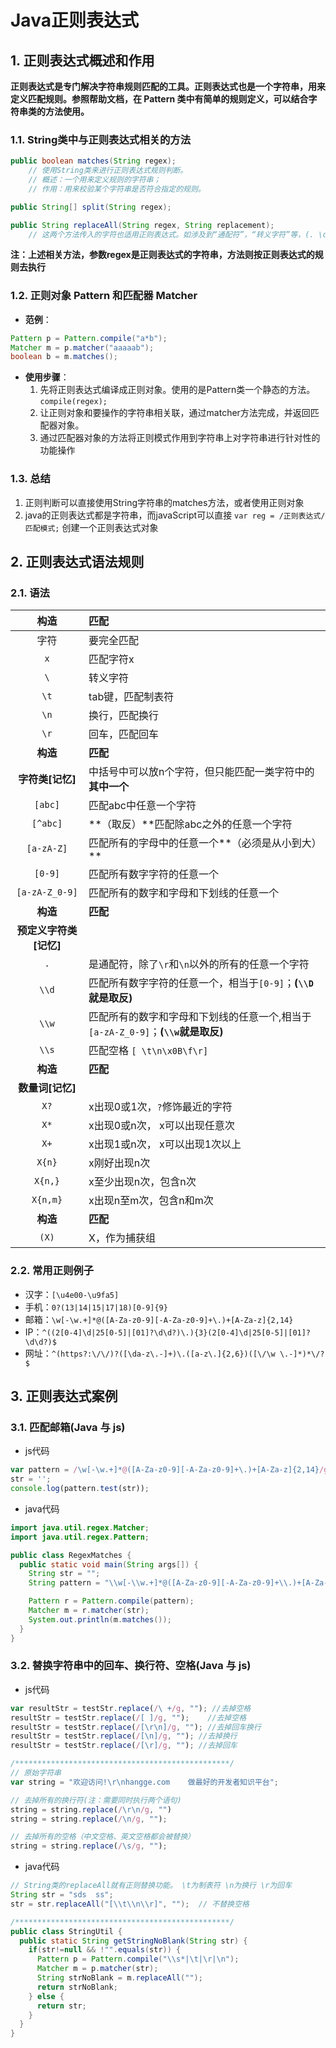 # Java正则表达式

## 1. 正则表达式概述和作用

**正则表达式是专门解决字符串规则匹配的工具。正则表达式也是一个字符串，用来定义匹配规则。参照帮助文档，在 Pattern 类中有简单的规则定义，可以结合字符串类的方法使用。**

### 1.1. String类中与正则表达式相关的方法

```java
public boolean matches(String regex);
    // 使用String类来进行正则表达式规则判断。
    // 概述：一个用来定义规则的字符串；
    // 作用：用来校验某个字符串是否符合指定的规则。

public String[] split(String regex);

public String replaceAll(String regex, String replacement);
    // 这两个方法传入的字符也适用正则表达式。如涉及到“通配符”，“转义字符”等，(. \d,\t …)需要在前面加上“\”。即(\\. , \\d, \\t …)
```

**注：上述相关方法，参数regex是正则表达式的字符串，方法则按正则表达式的规则去执行**

### 1.2. 正则对象 Pattern 和匹配器 Matcher

- **范例**：

```java
Pattern p = Pattern.compile("a*b");
Matcher m = p.matcher("aaaaab");
boolean b = m.matches();
```

- **使用步骤**：
    1. 先将正则表达式编译成正则对象。使用的是Pattern类一个静态的方法。`compile(regex);`
    2. 让正则对象和要操作的字符串相关联，通过matcher方法完成，并返回匹配器对象。
    3. 通过匹配器对象的方法将正则模式作用到字符串上对字符串进行针对性的功能操作

### 1.3. 总结

1. 正则判断可以直接使用String字符串的matches方法，或者使用正则对象
2. java的正则表达式都是字符串，而javaScript可以直接 `var reg = /正则表达式/匹配模式;` 创建一个正则表达式对象

## 2. 正则表达式语法规则

### 2.1. 语法

|        **构造**        | **匹配**                                                     |
| :--------------------: | :----------------------------------------------------------- |
|          字符          | 要完全匹配                                                   |
|          `x`           | 匹配字符x                                                    |
|          `\`           | 转义字符                                                     |
|          `\t`          | tab键，匹配制表符                                            |
|          `\n`          | 换行，匹配换行                                               |
|          `\r`          | 回车，匹配回车                                               |
|        **构造**        | **匹配**                                                     |
|    **字符类[记忆]**    | 中括号中可以放n个字符，但只能匹配一类字符中的**其中一个**    |
|        `[abc]`         | 匹配abc中任意一个字符                                        |
|        `[^abc]`        | **（取反）**匹配除abc之外的任意一个字符                      |
|       `[a-zA-Z]`       | 匹配所有的字母中的任意一个**（必须是从小到大）**             |
|        `[0-9]`         | 匹配所有数字字符的任意一个                                   |
|     `[a-zA-Z_0-9]`     | 匹配所有的数字和字母和下划线的任意一个                       |
|        **构造**        | **匹配**                                                     |
| **预定义字符类[记忆]** |                                                              |
|          `.`           | 是通配符，除了`\r`和`\n`以外的所有的任意一个字符             |
|         `\\d`          | 匹配所有数字字符的任意一个，相当于`[0-9]`；**(`\\D`就是取反)** |
|         `\\w`          | 匹配所有的数字和字母和下划线的任意一个,相当于`[a-zA-Z_0-9]`；**(`\\w`就是取反)** |
|         `\\s`          | 匹配空格 `[ \t\n\x0B\f\r]`                                   |
|        **构造**        | **匹配**                                                     |
|    **数量词[记忆]**    |                                                              |
|          `X?`          | x出现0或1次，`?`修饰最近的字符                               |
|          `X*`          | x出现0或n次， x可以出现任意次                                |
|          `X+`          | x出现1或n次， x可以出现1次以上                               |
|         `X{n}`         | x刚好出现n次                                                 |
|        `X{n,}`         | x至少出现n次，包含n次                                        |
|        `X{n,m}`        | x出现n至m次，包含n和m次                                      |
|        **构造**        | **匹配**                                                     |
|         `(X)`          | X，作为捕获组                                                |

### 2.2. 常用正则例子

- 汉字：`[\u4e00-\u9fa5]`
- 手机：`0?(13|14|15|17|18)[0-9]{9}`
- 邮箱：`\w[-\w.+]*@([A-Za-z0-9][-A-Za-z0-9]+\.)+[A-Za-z]{2,14}`
- IP：`^((2[0-4]\d|25[0-5]|[01]?\d\d?)\.){3}(2[0-4]\d|25[0-5]|[01]?\d\d?)$`
- 网址：`^(https?:\/\/)?([\da-z\.-]+)\.([a-z\.]{2,6})([\/\w \.-]*)*\/?$`

## 3. 正则表达式案例

### 3.1. 匹配邮箱(Java 与 js)

- js代码

```js
var pattern = /\w[-\w.+]*@([A-Za-z0-9][-A-Za-z0-9]+\.)+[A-Za-z]{2,14}/g,
str = '';
console.log(pattern.test(str));
```

- java代码

```java
import java.util.regex.Matcher;
import java.util.regex.Pattern;

public class RegexMatches {
  public static void main(String args[]) {
    String str = "";
    String pattern = "\\w[-\\w.+]*@([A-Za-z0-9][-A-Za-z0-9]+\\.)+[A-Za-z]{2,14}";

    Pattern r = Pattern.compile(pattern);
    Matcher m = r.matcher(str);
    System.out.println(m.matches());
  }
}
```

### 3.2. 替换字符串中的回车、换行符、空格(Java 与 js)

- js代码

```js
var resultStr = testStr.replace(/\ +/g, ""); //去掉空格
resultStr = testStr.replace(/[ ]/g, "");    //去掉空格
resultStr = testStr.replace(/[\r\n]/g, ""); //去掉回车换行
resultStr = testStr.replace(/[\n]/g, ""); //去掉换行
resultStr = testStr.replace(/[\r]/g, ""); //去掉回车

/************************************************/
// 原始字符串
var string = "欢迎访问!\r\nhangge.com    做最好的开发者知识平台";

// 去掉所有的换行符(注：需要同时执行两个语句)
string = string.replace(/\r\n/g, "")
string = string.replace(/\n/g, "");

// 去掉所有的空格（中文空格、英文空格都会被替换）
string = string.replace(/\s/g, "");
```

- java代码

```java
// String类的replaceAll就有正则替换功能。 \t为制表符 \n为换行 \r为回车
String str = "sds  ss";
str = str.replaceAll("[\\t\\n\\r]", "");  // 不替换空格

/************************************************/
public class StringUtil {
  public static String getStringNoBlank(String str) {
    if(str!=null && !"".equals(str)) {
      Pattern p = Pattern.compile("\\s*|\t|\r|\n");
      Matcher m = p.matcher(str);
      String strNoBlank = m.replaceAll("");
      return strNoBlank;
    } else {
      return str;
    }
  }
}
```
